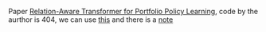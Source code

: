 Paper [Relation-Aware Transformer for Portfolio Policy Learning](https://www.ijcai.org/Proceedings/2020/0641.pdf), code by the aurthor is 404, we can use [this](https://github.com/Algorithm-EAjks/Relation-Aware-Transformer-for-Portfolio-Policy-Learning) 
and there is a [note](https://j-sycamore.github.io/2023/07/12/Relation-Aware-Transformer-for-Portfolio-Policy-Learning%E9%98%85%E8%AF%BB%E7%AC%94%E8%AE%B0/) 
